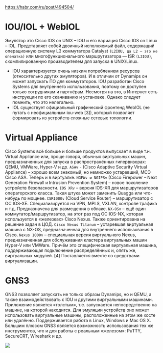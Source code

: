 https://habr.com/ru/post/494504/

# IOU/IOL + WebIOL
Эмулятор это Cisco IOS on UNIX – IOU и его вариация Cisco IOS on Linux – IOL. 
Представляет собой двоичный исполняемый файл, содержащий операционную систему L3 коммутатора Catalyst ```(L2IOU, да L2 – это не опечатка)``` или многофункционального маршрутизатора — ISR ```(L3IOU)```, скомпилированную производителем для запуска в UNIX/Linux. 
- IOU характеризуется очень низким потреблением ресурсов (относительно других эмуляторов). И в отличии от Dynamips он может запускать ПО для коммутаторов. IOU разработан Cisco Systems для внутреннего использования, поэтому он доступен только сотрудникам и партнёрам. Несмотря на это, в Интернет есть инструкции по его скачиванию и установке. Однако следует помнить, что это нелегально.
- IOL существует официальный графический фронтенд WebIOL (не путать с неофициальным iou-web [3]), который позволяет формировать из устройств сложные сетевые топологии.

#  Virtual Appliance 
Cisco Systems всё больше и больше продуктов выпускает в виде т.н. Virtual Appliance или, проще говоря, обычных виртуальных машин, предназначенных для запуска в распространённых гипервизорах: QEMU, VMWare, Hyper-V и др.
```ASAv``` -  (Cisco Adaptive Security Virtual Appliance) – хорошо всем знакомый, но немножко устаревший, МСЭ Cisco ASA. Теперь и в виртуалке.
```NGFWv и NGIPSv``` (Cisco Firepower – Next Generation Firewall и Intrusion Prevention System) – новое поколение устройств безопасности.
```IOS XRv``` – версия IOS-XR для маршрутизаторов операторского класса. Такая штука может заменить Quagga или что-нибудь по мощнее.
```CSR1000v``` (Cloud Service Router) – маршрутизатор с ОС IOS-XE. Специализируется на VPN, MPLS, VXLAN, контроле трафика и т.д. Предназначена для размещения в облаке.
```NX-OSv``` – ещё один коммутатор/маршрутизатор, на этот раз под ОС IOS-NX, которая используется в «железках» Cisco Nexus. Также ориентирована на решение задач в ЦОД.
```Cisco Nexus Titanum``` – устаревшая виртуальная машина с NX-OS, предназначенная для внутреннего использования в Cisco.
```Nexus 1000v``` – специальная версия виртуального Nexus, предназначенная для обслуживания кластера виртуальных машин Hyper-V или VMWare. Причём это специфическая виртуальная машина, поддерживающая подключение распределённых и, опять же, виртуальных модулей. [4] Поставляется вместе со средствами виртуализации.

# GNS3
GNS3 позволяет запускать не только образы Dynamips, но и QEMU, а также взаимодействовать с IOU и другими виртуальными машинами. Приложение является «толстым», т.е. запускается непосредственно на машине, на которой находится. Для эмуляции устройств оно может использовать виртуальные машины, расположенные на этом же хосте или удалённо. Поддерживается работа в Linux, Windows и Mac OS X. Большим плюсом GNS3 является возможность использования тех же инструментов, что и для работы с реальным «железом»: PuTTY, SecureCRT, Wireshark и др.

![](https://hsto.org/webt/gr/6y/j_/gr6yj_6udk7ms9gwxbjwiwpk7-o.gif)
